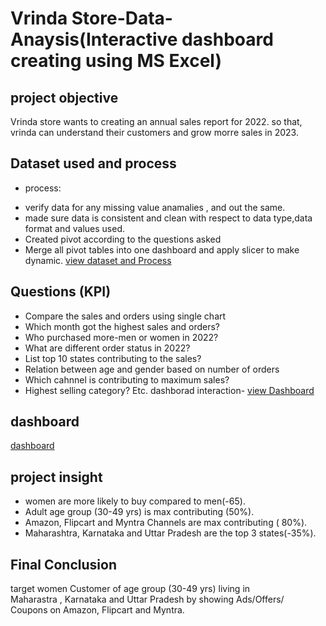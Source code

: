 													
# Vrinda Store-Data-Anaysis(Interactive dashboard creating using MS Excel)													
## project objective											
Vrinda store wants to creating an annual sales report for 2022. so that, vrinda can understand their customers and grow morre sales in 2023.												

## Dataset used and process
* process:
- verify data for any missing value anamalies , and out the same.
- made sure data is consistent and clean with respect to data type,data format and values used.
- Created pivot according to the questions asked
- Merge all pivot tables into one dashboard and apply slicer to make dynamic.
<a href="https://github.com/Rajnandini-0804/Data-Analysis-Dashboard-/blob/main/vrinda.dataset%26SS.xlsx">view dataset and Process </a>

## Questions (KPI)
- Compare the sales and orders using single chart
- Which month got the highest sales and orders?
- Who purchased more-men or women in 2022?
- What are different order status in 2022?
- List top 10 states contributing to  the sales?
- Relation between age and gender based on number of orders
- Which cahnnel is contributing to maximum sales? 
- Highest selling category? Etc.
 dashborad interaction- 
<a href="https://github.com/Rajnandini-0804/Data-Analysis-Dashboard-/blob/main/Vrinda%20Store%20Data%20Analysis%20(1).xlsx"> view Dashboard</a>

 ## dashboard 
<a href="https://github.com/Rajnandini-0804/Data-Analysis-Dashboard-/blob/main/screenshort.dashboard.xlsx">dashboard </a>

## project insight
- women are more likely to buy compared to men(-65).						
- Adult age group (30-49 yrs) is max contributing (50%).					
- Amazon, Flipcart and Myntra Channels are max contributing ( 80%).
- Maharashtra, Karnataka and Uttar Pradesh are the top 3 states(-35%).	
	    
## Final Conclusion
target women Customer of age group (30-49 yrs) living in 								
Maharastra , Karnataka and Uttar Pradesh by showing Ads/Offers/								
Coupons on Amazon, Flipcart and Myntra.							

            




